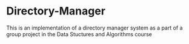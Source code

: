 # Directory-Manager
This is an implementation of a directory manager system as a part of a group project in the Data Stuctures and Algorithms course
